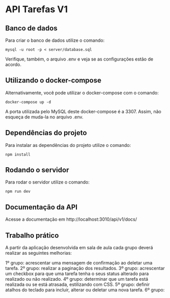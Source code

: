 # API Tarefas V1

## Banco de dados
Para criar o banco de dados utilize o comando:
```
mysql -u root -p < server/database.sql
```
Verifique, também, o arquivo .env e veja se as configurações estão de acordo.


## Utilizando o docker-compose
Alternativamente, você pode utilizar o docker-compose com o comando:
```
docker-compose up -d
```
A porta utilizada pelo MySQL deste docker-compose é a 3307. Assim, não esqueça de muda-la no arquivo .env.


## Dependências do projeto
Para instalar as dependências do projeto utilize o comando:
```
npm install
```


## Rodando o servidor
Para rodar o servidor utilize o comando:
```
npm run dev
```

## Documentação da API
Acesse a documentação em http://localhost:3010/api/v1/docs/


##  Trabalho prático
A partir da aplicação desenvolvida em sala de aula cada grupo deverá realizar as seguintes melhorias: 

1º grupo: acrescentar uma mensagem de confirmação ao deletar uma tarefa.
2º grupo: realizar a paginação dos resultados.
3º grupo: acrescentar um checkbox para que uma tarefa tenha o seus status alterado para realizado ou não realizado.
4º grupo: determinar que um tarefa está realizada ou se está atrasada, estilizando com CSS.
5º grupo: definir atalhos do teclado para incluir, alterar ou deletar uma nova tarefa.
6º grupo: 
